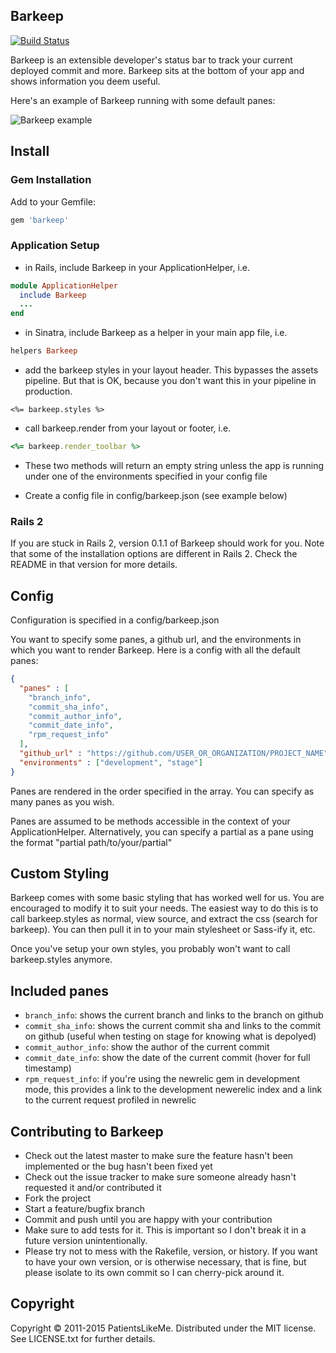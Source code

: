 ## Barkeep

[![Build Status](https://travis-ci.org/patientslikeme/barkeep.svg?branch=master)](https://travis-ci.org/patientslikeme/barkeep)

Barkeep is an extensible developer's status bar to track your current deployed
commit and more.  Barkeep sits at the bottom of your app and shows information
you deem useful.

Here's an example of Barkeep running with some default panes:

![Barkeep example](http://i.imgur.com/0TTHX.png)

## Install

### Gem Installation

Add to your Gemfile:

```ruby
gem 'barkeep'
```

### Application Setup

* in Rails, include Barkeep in your ApplicationHelper, i.e.

```ruby
module ApplicationHelper
  include Barkeep
  ...
end
```

* in Sinatra, include Barkeep as a helper in your main app file, i.e.

```ruby
helpers Barkeep
```

* add the barkeep styles in your layout header. This bypasses the assets pipeline. But that is OK, because you don't want this in your pipeline in production.

```erb
<%= barkeep.styles %>
```

* call barkeep.render from your layout or footer, i.e.

```ruby
<%= barkeep.render_toolbar %>
```

* These two methods will return an empty string unless the app is running under one of the environments specified in your config file

* Create a config file in config/barkeep.json (see example below)

### Rails 2

If you are stuck in Rails 2, version 0.1.1 of Barkeep should work for you. Note that some of the installation options are
different in Rails 2. Check the README in that version for more details.

## Config

Configuration is specified in a config/barkeep.json

You want to specify some panes, a github url, and the environments in which you
want to render Barkeep.  Here is a config with all the default panes:

```json
{
  "panes" : [
    "branch_info",
    "commit_sha_info",
    "commit_author_info",
    "commit_date_info",
    "rpm_request_info"
  ],
  "github_url" : "https://github.com/USER_OR_ORGANIZATION/PROJECT_NAME",
  "environments" : ["development", "stage"]
}
```

Panes are rendered in the order specified in the array.  You can specify as
many panes as you wish.

Panes are assumed to be methods accessible in the context of your
ApplicationHelper.  Alternatively, you can specify a partial as a pane using
the format "partial path/to/your/partial"

## Custom Styling

Barkeep comes with some basic styling that has worked well for us.  You are
encouraged to modify it to suit your needs.  The easiest way to do this is to
call barkeep.styles as normal, view source, and extract the css (search for
barkeep).  You can then pull it in to your main stylesheet or Sass-ify it, etc.

Once you've setup your own styles, you probably won't want to call
barkeep.styles anymore.

## Included panes

* `branch_info`: shows the current branch and links to the branch on github
* `commit_sha_info`: shows the current commit sha and links to the commit on
  github (useful when testing on stage for knowing what is depolyed)
* `commit_author_info`: show the author of the current commit
* `commit_date_info`: show the date of the current commit (hover for full
  timestamp)
* `rpm_request_info`: if you're using the newrelic gem in development mode, this
  provides a link to the development newerelic index and a link to the current
  request profiled in newrelic

## Contributing to Barkeep

* Check out the latest master to make sure the feature hasn't been implemented or the bug hasn't been fixed yet
* Check out the issue tracker to make sure someone already hasn't requested it and/or contributed it
* Fork the project
* Start a feature/bugfix branch
* Commit and push until you are happy with your contribution
* Make sure to add tests for it. This is important so I don't break it in a future version unintentionally.
* Please try not to mess with the Rakefile, version, or history. If you want to have your own version, or is otherwise necessary, that is fine, but please isolate to its own commit so I can cherry-pick around it.

## Copyright

Copyright © 2011-2015 PatientsLikeMe. Distributed under the MIT license. See LICENSE.txt for
further details.

